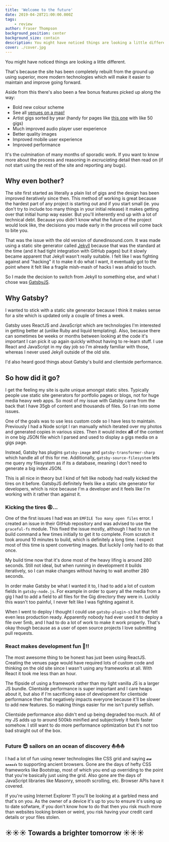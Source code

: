 ```yaml
---
title: 'Welcome to the future'
date: 2019-04-28T21:00:00.000Z
tags:
    - review
author: Fraser Thompson
background_position: center
background_size: contain
description: You might have noticed things are looking a little different. Find out why.
cover: ./cover.jpg
---
```


You might have noticed things are looking a little different.

That's because the site has been completely rebuilt from the ground up using superior, more modern technologies which will make it easier to maintain and improve going forward.

Aside from this there's also been a few bonus features picked up along the way:

* <span class="rainbowBackground">Bold</span> new colour scheme
* See all <a href="/venues/">venues on a map!</a>
* Artist gigs sorted by year (handy for pages like <a href="/artists/the_rothmans/">this one</a> with like 50 gigs)
* Much improved audio player user experience
* Better quality images
* Improved mobile user experience
* Improved performance

It's the culmination of many months of sporadic work. If you want to know more about the process and reasoning in *excruciating* detail then read on (if not start using the rest of the site and reporting any bugs).

## Why even bother?

The site first started as literally a plain list of gigs and the design has been improved iteratively since then. This method of working is great because the hardest part of any project is starting out and if you start small (ie. you don't try to include too many things in your initial release) it makes getting over that initial hump way easier. But you'll inherently end up with a lot of technical debt. Because you didn't know what the future of the project would look like, the decisions you made early in the process will come back to bite you.

That was the issue with the old version of dunedinsound.com. It was made using a static site generator called [Jekyll](https://jekyllrb.com/) because that was the standard at the time (and it had tight integration with GitHub pages) but it slowly became apparent that Jekyll wasn't really suitable. I felt like I was fighting against and "hacking" it to make it do what I want, it eventually got to the point where it felt like a fragile mish-mash of hacks I was afraid to touch.

So I made the decision to switch from Jekyll to something else, and what I chose was [GatsbyJS](https://www.gatsbyjs.org/).

## Why Gatsby?

I wanted to stick with a static site generator because I think it makes sense for a site which is updated only a couple of times a week.

Gatsby uses ReactJS and JavaScript which are technologies I'm interested in getting better at (unlike Ruby and liquid templating). Also, because there can sometimes be weeks or months between looking at the code it's important I can pick it up again quickly without having to re-learn stuff. I use React and JavaScript in my day job so I'm already familiar with those, whereas I never used Jekyll outside of the old site.

I'd also heard good things about Gatsby's build and clientside performance. 

## So how did it go?

I get the feeling my site is quite unique amongst static sites. Typically people use static site generators for portfolio pages or blogs, not for huge media heavy web apps. So most of my issue with Gatsby came from the back that I have 35gb of content and thousands of files. So I ran into some issues.

One of the goals was to use less custom code so I have less to maintain. Previously I had a Node script I ran manually which iterated over my photos and generated copies in various sizes. Then it would index **all** of the content in one big JSON file which I parsed and used to display a gigs media on a gigs page.

Instead, Gatsby has plugins `gatsby-image` and `gatsby-transformer-sharp` which handle all of this for me. Additionally, `gatsby-source-filesystem` lets me query my filesystem as if its a database, meaning I don't need to generate a big index JSON. 

This is all nice in theory but I kind of felt like nobody had really kicked the tires on it before. GatsbyJS definitely feels like a static site generator for developers, which is nice because I'm a developer and it feels like I'm working with it rather than against it.

### Kicking the tires 😩...

One of the first issues I had was an `EMFILE Too many open files` error. I created an issue in their GitHub repository and was advised to use the `graceful-fs` module. This fixed the issue mostly, although I had to run the build command a few times initially to get it to complete. From scratch it took around 10 minutes to build, which is definitely a long time. I expect most of this time is spent converting images. But luckily I only had to do that once.

My build time now that it's done most of the heavy lifing is around 280 seconds. Still not ideal, but when running in development it builds iteratively, so I can make changes without having to wait another 280 seconds.

In order make Gatsby be what I wanted it to, I had to add a lot of custom fields in `gatsby-node.js`. For example in order to query all the media from a gig I had to add a field to all files for the Gig directory they were in. Luckily this wasn't too painful, I never felt like I was fighting against it.

When I went to deploy I thought I could use `gatsby-plugin-s3` but that felt even less production ready. Apparently nobody had ever used it to deploy a file over 5mb, and I had to do a lot of work to make it work properly. That's okay though because as a user of open source projects I love submitting pull requests.

### React makes development fun 🎉!!

The most awesome thing to be honest has just been using ReactJS. Creating the venues page would have required lots of custom code and thinking on the old site since I wasn't using any frameworks at all. With React it took me less than an hour.

The flipside of using a framework rather than my light vanilla JS is a larger JS bundle. Clientside performance is super important and I care heaps about it, but also if I'm sacrificing ease of development for clientside performance then that negatively impacts everyone because it'll be slower to add new features. So making things easier for me isn't purely selfish.

Clientside performance also didn't end up being degraded too much. All of my JS adds up to around 500kb minified and subjectively it feels faster somehow. I still want to do more performance optimization but it's not too bad straight out of the box.

### Future 😎 sailors on an ocean of discovery ⛵⛵⛵

I had a lot of fun using newer technologies like CSS grid and saying 𝓪𝓾 𝓻𝓮𝓿𝓸𝓲𝓻 to supporting ancient  browsers. Gone are the days of hefty CSS frameworks like Bootstrap, most of which you end up overriding to the point that you're basically just using the grid. Also gone are the days of JavaScript libraries like Masonry, smooth scrolling, etc. Browser APIs have it covered.

If you're using Internet Explorer 11 you'll be looking at a garbled mess and that's on you. As the owner of a device it's up to you to ensure it's using up to date sofwtare, if you don't know how to do that then you risk much more than websites looking broken or weird, you risk having your credit card details or your files stolen.

## ☀☀☀ Towards a brighter tomorrow ☀☀☀
